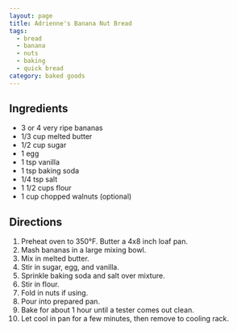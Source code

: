```yaml
---
layout: page
title: Adrienne's Banana Nut Bread
tags:
  - bread
  - banana
  - nuts
  - baking
  - quick bread
category: baked goods
---
```


## Ingredients
* 3 or 4 very ripe bananas
* 1/3 cup melted butter
* 1/2 cup sugar
* 1 egg
* 1 tsp vanilla
* 1 tsp baking soda
* 1/4 tsp salt
* 1 1/2 cups flour
* 1 cup chopped walnuts (optional)

## Directions
1. Preheat oven to 350°F. Butter a 4x8 inch loaf pan.
2. Mash bananas in a large mixing bowl.
3. Mix in melted butter.
4. Stir in sugar, egg, and vanilla.
5. Sprinkle baking soda and salt over mixture.
6. Stir in flour.
7. Fold in nuts if using.
8. Pour into prepared pan.
9. Bake for about 1 hour until a tester comes out clean.
10. Let cool in pan for a few minutes, then remove to cooling rack.
